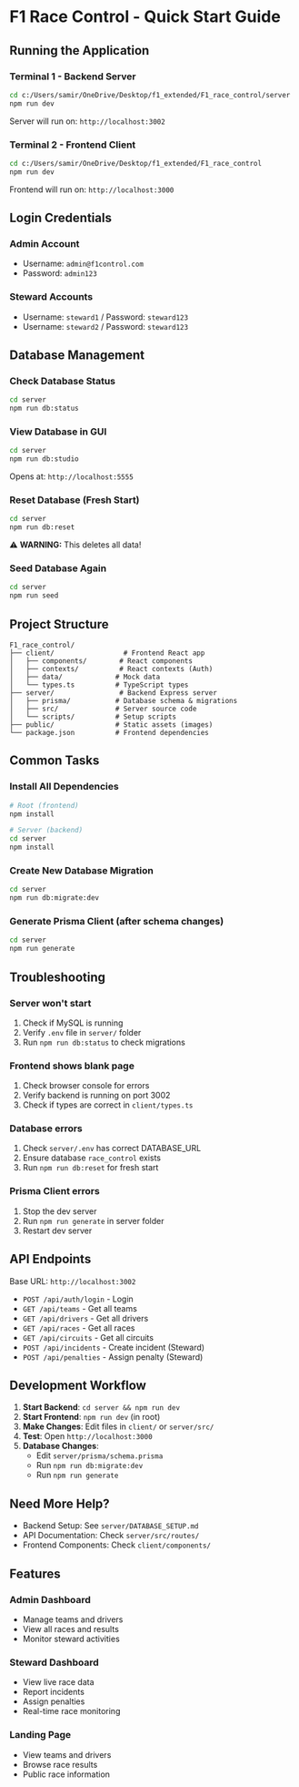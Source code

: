 # F1 Race Control - Quick Start Guide

## Running the Application

### Terminal 1 - Backend Server
```bash
cd c:/Users/samir/OneDrive/Desktop/f1_extended/F1_race_control/server
npm run dev
```
Server will run on: `http://localhost:3002`

### Terminal 2 - Frontend Client
```bash
cd c:/Users/samir/OneDrive/Desktop/f1_extended/F1_race_control
npm run dev
```
Frontend will run on: `http://localhost:3000`

## Login Credentials

### Admin Account
- Username: `admin@f1control.com`
- Password: `admin123`

### Steward Accounts
- Username: `steward1` / Password: `steward123`
- Username: `steward2` / Password: `steward123`

## Database Management

### Check Database Status
```bash
cd server
npm run db:status
```

### View Database in GUI
```bash
cd server
npm run db:studio
```
Opens at: `http://localhost:5555`

### Reset Database (Fresh Start)
```bash
cd server
npm run db:reset
```
⚠️ **WARNING:** This deletes all data!

### Seed Database Again
```bash
cd server
npm run seed
```

## Project Structure

```
F1_race_control/
├── client/                 # Frontend React app
│   ├── components/        # React components
│   ├── contexts/          # React contexts (Auth)
│   ├── data/             # Mock data
│   └── types.ts          # TypeScript types
├── server/                # Backend Express server
│   ├── prisma/           # Database schema & migrations
│   ├── src/              # Server source code
│   └── scripts/          # Setup scripts
├── public/               # Static assets (images)
└── package.json          # Frontend dependencies
```

## Common Tasks

### Install All Dependencies
```bash
# Root (frontend)
npm install

# Server (backend)
cd server
npm install
```

### Create New Database Migration
```bash
cd server
npm run db:migrate:dev
```

### Generate Prisma Client (after schema changes)
```bash
cd server
npm run generate
```

## Troubleshooting

### Server won't start
1. Check if MySQL is running
2. Verify `.env` file in `server/` folder
3. Run `npm run db:status` to check migrations

### Frontend shows blank page
1. Check browser console for errors
2. Verify backend is running on port 3002
3. Check if types are correct in `client/types.ts`

### Database errors
1. Check `server/.env` has correct DATABASE_URL
2. Ensure database `race_control` exists
3. Run `npm run db:reset` for fresh start

### Prisma Client errors
1. Stop the dev server
2. Run `npm run generate` in server folder
3. Restart dev server

## API Endpoints

Base URL: `http://localhost:3002`

- `POST /api/auth/login` - Login
- `GET /api/teams` - Get all teams
- `GET /api/drivers` - Get all drivers
- `GET /api/races` - Get all races
- `GET /api/circuits` - Get all circuits
- `POST /api/incidents` - Create incident (Steward)
- `POST /api/penalties` - Assign penalty (Steward)

## Development Workflow

1. **Start Backend**: `cd server && npm run dev`
2. **Start Frontend**: `npm run dev` (in root)
3. **Make Changes**: Edit files in `client/` or `server/src/`
4. **Test**: Open `http://localhost:3000`
5. **Database Changes**: 
   - Edit `server/prisma/schema.prisma`
   - Run `npm run db:migrate:dev`
   - Run `npm run generate`

## Need More Help?

- Backend Setup: See `server/DATABASE_SETUP.md`
- API Documentation: Check `server/src/routes/`
- Frontend Components: Check `client/components/`

## Features

### Admin Dashboard
- Manage teams and drivers
- View all races and results
- Monitor steward activities

### Steward Dashboard
- View live race data
- Report incidents
- Assign penalties
- Real-time race monitoring

### Landing Page
- View teams and drivers
- Browse race results
- Public race information
